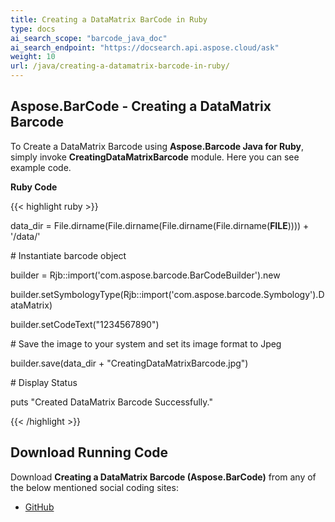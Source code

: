```yaml
---
title: Creating a DataMatrix BarCode in Ruby
type: docs
ai_search_scope: "barcode_java_doc"
ai_search_endpoint: "https://docsearch.api.aspose.cloud/ask"
weight: 10
url: /java/creating-a-datamatrix-barcode-in-ruby/
---
```


## **Aspose.BarCode - Creating a DataMatrix Barcode**
To Create a DataMatrix Barcode using **Aspose.Barcode Java for Ruby**, simply invoke **CreatingDataMatrixBarcode** module. Here you can see example code.

**Ruby Code**

{{< highlight ruby >}}

 data_dir = File.dirname(File.dirname(File.dirname(File.dirname(__FILE__)))) + '/data/'



\# Instantiate barcode object

builder = Rjb::import('com.aspose.barcode.BarCodeBuilder').new

builder.setSymbologyType(Rjb::import('com.aspose.barcode.Symbology').DataMatrix)

builder.setCodeText("1234567890")

\# Save the image to your system and set its image format to Jpeg

builder.save(data_dir + "CreatingDataMatrixBarcode.jpg")

\# Display Status

puts "Created DataMatrix Barcode Successfully."

{{< /highlight >}}
## **Download Running Code**
Download **Creating a DataMatrix Barcode (Aspose.BarCode)** from any of the below mentioned social coding sites:

- [GitHub](https://github.com/aspose-barcode/Aspose.BarCode-for-Java/blob/master/Plugins/Aspose_Barcode_Java_for_Ruby/lib/asposebarcodejava/2DBarcode/creatingdatamatrixbarcode.rb)
